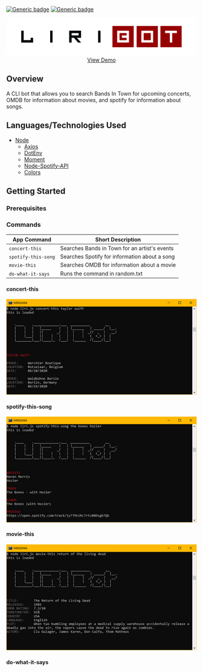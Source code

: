 [![Generic badge](https://img.shields.io/badge/Portfolio-Red.svg)](https://bflatbader.github.io/)
[![Generic badge](https://img.shields.io/badge/LinkedIn-Blue.svg)](https://www.linkedin.com/in/bishop-bader/)

<p align="center">
    <img src="images/liriLogo.jpg" alt="Logo"><br>
    <a href="https://drive.google.com/file/d/1019yHoqs4ML7f227Ub9DqBWvQtG_Zmh-/view" target="blank">View Demo</a><br>
</p>


## Overview
A CLI bot that allows you to search Bands In Town for upcoming concerts, OMDB for information about movies, and spotify for information about songs.

## Languages/Technologies Used
- [Node](https://nodejs.org/)
    - [Axios](https://www.npmjs.com/package/axios)
    - [DotEnv](https://www.npmjs.com/package/dotenv)
    - [Moment](https://www.npmjs.com/package/moment)
    - [Node-Spotify-API](https://www.npmjs.com/package/node-spotify-api)
    - [Colors](https://www.npmjs.com/package/colors)

## Getting Started

### Prerequisites

### Commands

App Command | Short Description
------------|-------------------
`concert-this`      | Searches Bands in Town for an artist's events
`spotify-this-song` | Searches Spotify for information about a song
`movie-this`        | Searches OMDB for information about a movie
`do-what-it-says`   | Runs the command in random.txt

#### concert-this
![concert-this Example](/images/concert-this.jpg)

#### spotify-this-song
![spotify-this Example](/images/spotify-this.jpg)

#### movie-this
![movie-this Example](/images/movie-this.jpg)

#### do-what-it-says